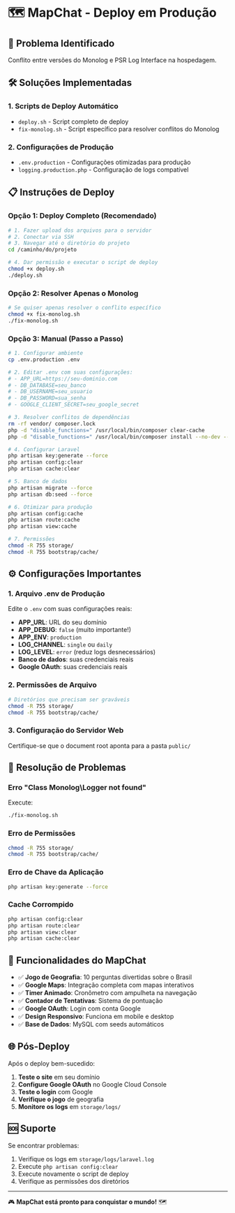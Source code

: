 # 🗺️ MapChat - Deploy em Produção

## 🚨 Problema Identificado
Conflito entre versões do Monolog e PSR Log Interface na hospedagem.

## 🛠️ Soluções Implementadas

### 1. Scripts de Deploy Automático
- `deploy.sh` - Script completo de deploy
- `fix-monolog.sh` - Script específico para resolver conflitos do Monolog

### 2. Configurações de Produção
- `.env.production` - Configurações otimizadas para produção
- `logging.production.php` - Configuração de logs compatível

## 📋 Instruções de Deploy

### Opção 1: Deploy Completo (Recomendado)
```bash
# 1. Fazer upload dos arquivos para o servidor
# 2. Conectar via SSH
# 3. Navegar até o diretório do projeto
cd /caminho/do/projeto

# 4. Dar permissão e executar o script de deploy
chmod +x deploy.sh
./deploy.sh
```

### Opção 2: Resolver Apenas o Monolog
```bash
# Se quiser apenas resolver o conflito específico
chmod +x fix-monolog.sh
./fix-monolog.sh
```

### Opção 3: Manual (Passo a Passo)
```bash
# 1. Configurar ambiente
cp .env.production .env

# 2. Editar .env com suas configurações:
# - APP_URL=https://seu-dominio.com
# - DB_DATABASE=seu_banco
# - DB_USERNAME=seu_usuario
# - DB_PASSWORD=sua_senha
# - GOOGLE_CLIENT_SECRET=seu_google_secret

# 3. Resolver conflitos de dependências
rm -rf vendor/ composer.lock
php -d "disable_functions=" /usr/local/bin/composer clear-cache
php -d "disable_functions=" /usr/local/bin/composer install --no-dev --optimize-autoloader

# 4. Configurar Laravel
php artisan key:generate --force
php artisan config:clear
php artisan cache:clear

# 5. Banco de dados
php artisan migrate --force
php artisan db:seed --force

# 6. Otimizar para produção
php artisan config:cache
php artisan route:cache
php artisan view:cache

# 7. Permissões
chmod -R 755 storage/
chmod -R 755 bootstrap/cache/
```

## ⚙️ Configurações Importantes

### 1. Arquivo .env de Produção
Edite o `.env` com suas configurações reais:
- **APP_URL**: URL do seu domínio
- **APP_DEBUG**: `false` (muito importante!)
- **APP_ENV**: `production`
- **LOG_CHANNEL**: `single` ou `daily`
- **LOG_LEVEL**: `error` (reduz logs desnecessários)
- **Banco de dados**: suas credenciais reais
- **Google OAuth**: suas credenciais reais

### 2. Permissões de Arquivo
```bash
# Diretórios que precisam ser graváveis
chmod -R 755 storage/
chmod -R 755 bootstrap/cache/
```

### 3. Configuração do Servidor Web
Certifique-se que o document root aponta para a pasta `public/`

## 🐛 Resolução de Problemas

### Erro "Class Monolog\Logger not found"
Execute:
```bash
./fix-monolog.sh
```

### Erro de Permissões
```bash
chmod -R 755 storage/
chmod -R 755 bootstrap/cache/
```

### Erro de Chave da Aplicação
```bash
php artisan key:generate --force
```

### Cache Corrompido
```bash
php artisan config:clear
php artisan route:clear
php artisan view:clear
php artisan cache:clear
```

## 🎯 Funcionalidades do MapChat

- ✅ **Jogo de Geografia**: 10 perguntas divertidas sobre o Brasil
- ✅ **Google Maps**: Integração completa com mapas interativos
- ✅ **Timer Animado**: Cronômetro com ampulheta na navegação
- ✅ **Contador de Tentativas**: Sistema de pontuação
- ✅ **Google OAuth**: Login com conta Google
- ✅ **Design Responsivo**: Funciona em mobile e desktop
- ✅ **Base de Dados**: MySQL com seeds automáticos

## 🌐 Pós-Deploy

Após o deploy bem-sucedido:

1. **Teste o site** em seu domínio
2. **Configure Google OAuth** no Google Cloud Console
3. **Teste o login** com Google
4. **Verifique o jogo** de geografia
5. **Monitore os logs** em `storage/logs/`

## 🆘 Suporte

Se encontrar problemas:
1. Verifique os logs em `storage/logs/laravel.log`
2. Execute `php artisan config:clear`
3. Execute novamente o script de deploy
4. Verifique as permissões dos diretórios

---

🎮 **MapChat está pronto para conquistar o mundo!** 🗺️
